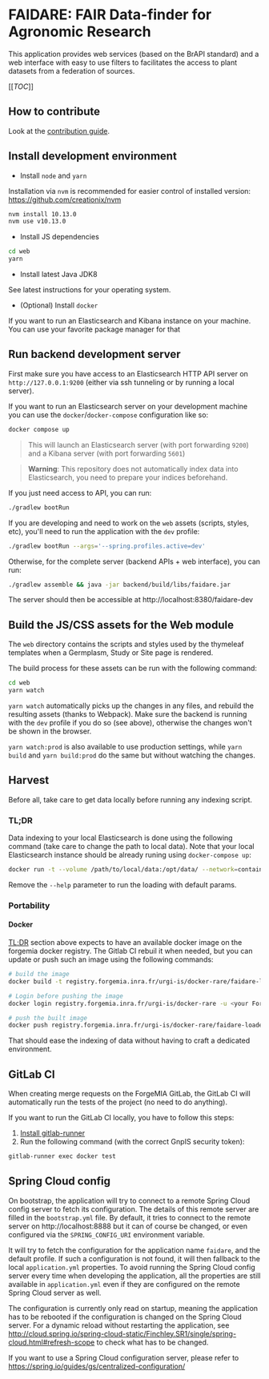 # FAIDARE: FAIR Data-finder for Agronomic Research
This application provides web services (based on the BrAPI standard) and a web interface with easy to use filters to facilitates the access to plant datasets from a federation of sources.

[[_TOC_]]

## How to contribute

Look at the [contribution guide](CONTRIBUTING.md).

## Install development environment

- Install `node` and `yarn`

Installation via `nvm` is recommended for easier control of installed version:
https://github.com/creationix/nvm

```sh
nvm install 10.13.0
nvm use v10.13.0
```

- Install JS dependencies

```sh
cd web
yarn
```

- Install latest Java JDK8

See latest instructions for your operating system.

- (Optional) Install `docker`

If you want to run an Elasticsearch and Kibana instance on your machine.
You can use your favorite package manager for that


## Run backend development server

First make sure you have access to an Elasticsearch HTTP API server on `http://127.0.0.1:9200` (either via ssh tunneling or by running a local server).

If you want to run an Elasticsearch server on your development machine you can use the `docker`/`docker-compose` configuration like so:

```sh
docker compose up
```

> This will launch an Elasticsearch server (with port forwarding `9200`) and a Kibana server (with port forwarding `5601`)

> **Warning**: This repository does not automatically index data into Elasticsearch, you need to prepare your indices beforehand.


If you just need access to API, you can run:

```sh
./gradlew bootRun
```

If you are developing and need to work on the `web` assets (scripts, styles, etc),
you'll need to run the application with the `dev` profile:

```sh
./gradlew bootRun --args='--spring.profiles.active=dev'
```

Otherwise, for the complete server (backend APIs + web interface), you can run:

```sh
./gradlew assemble && java -jar backend/build/libs/faidare.jar
```

The server should then be accessible at http://localhost:8380/faidare-dev

## Build the JS/CSS assets for the Web module

The `web` directory contains the scripts and styles used by the thymeleaf templates
when a Germplasm, Study or Site page is rendered.

The build process for these assets can be run with the following command:

```sh
cd web
yarn watch
```

`yarn watch` automatically picks up the changes in any files,
and rebuild the resulting assets (thanks to Webpack).
Make sure the backend is running with the `dev` profile if you do so (see above),
otherwise the changes won't be shown in the browser.

`yarn watch:prod` is also available to use production settings,
while `yarn build` and `yarn build:prod` do the same but without watching the changes. 

## Harvest

Before all, take care to get data locally before running any indexing script.

### TL;DR

Data indexing to your local Elasticsearch is done using the following command (take care to change the path to local data). Note that your local Elasticsearch instance should be already runing using `docker-compose up`:

```sh
docker run -t --volume /path/to/local/data:/opt/data/ --network=container:elasticsearch-faidare registry.forgemia.inra.fr/urgi-is/docker-rare/faidare-loader:latest -jsonDir /opt/data/ --help
```
Remove the `--help` parameter to run the loading with default params.

### Portability

#### Docker

[TL;DR](#TLDR) section above expects to have an available docker image on the forgemia docker registry. The Gitlab CI rebuil it when needed, but you can update or push such an image using the following commands:

```sh
# build the image
docker build -t registry.forgemia.inra.fr/urgi-is/docker-rare/faidare-loader:latest .

# Login before pushing the image
docker login registry.forgemia.inra.fr/urgi-is/docker-rare -u <your ForgeMIA username>

# push the built image
docker push registry.forgemia.inra.fr/urgi-is/docker-rare/faidare-loader:latest
```

That should ease the indexing of data without having to craft a dedicated environment.

## GitLab CI

When creating merge requests on the ForgeMIA GitLab, the GitLab CI will 
automatically run the tests of the project (no need to do anything).

If you want to run the GitLab CI locally, you have to follow this steps:

1. [Install gitlab-runner](https://docs.gitlab.com/runner/install/)
2. Run the following command (with the correct GnpIS security token):

```sh
gitlab-runner exec docker test 
```


## Spring Cloud config

On bootstrap, the application will try to connect to a remote Spring Cloud config server
to fetch its configuration.
The details of this remote server are filled in the `bootstrap.yml` file.
By default, it tries to connect to the remote server on http://localhost:8888
but it can of course be changed, or even configured via the `SPRING_CONFIG_URI` environment variable.

It will try to fetch the configuration for the application name `faidare`, and the default profile.
If such a configuration is not found, it will then fallback to the local `application.yml` properties.
To avoid running the Spring Cloud config server every time when developing the application,
all the properties are still available in `application.yml` even if they are configured on the remote Spring Cloud server as well.

The configuration is currently only read on startup,
meaning the application has to be rebooted if the configuration is changed on the Spring Cloud server.
For a dynamic reload without restarting the application,
see http://cloud.spring.io/spring-cloud-static/Finchley.SR1/single/spring-cloud.html#refresh-scope
to check what has to be changed.

If you want to use a Spring Cloud configuration server, please refer to
https://spring.io/guides/gs/centralized-configuration/

